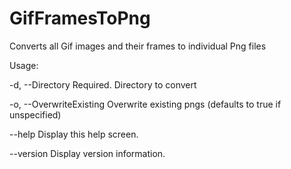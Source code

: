 # GifFramesToPng
Converts all Gif images and their frames to individual Png files

Usage: 

  -d, --Directory            Required. Directory to convert

  -o, --OverwriteExisting    Overwrite existing pngs (defaults to true if unspecified)

  --help                     Display this help screen.

  --version                  Display version information.
